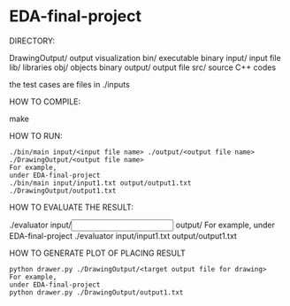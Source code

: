 # EDA-final-project

DIRECTORY:

DrawingOutput/ output visualization
bin/ executable binary
input/ input file
lib/ libraries
obj/ objects binary
output/ output file
src/ source C++ codes

the test cases are files in ./inputs

HOW TO COMPILE:

make

HOW TO RUN:

    ./bin/main input/<input file name> ./output/<output file name> ./DrawingOutput/<output file name>
    For example,
    under EDA-final-project
    ./bin/main input/input1.txt output/output1.txt ./DrawingOutput/output1.txt

HOW TO EVALUATE THE RESULT:

./evaluator input/<input file name> output/<output file name>
For example,
under EDA-final-project
./evaluator input/input1.txt output/output1.txt

HOW TO GENERATE PLOT OF PLACING RESULT

    python drawer.py ./DrawingOutput/<target output file for drawing>
    For example, 
    under EDA-final-project
    python drawer.py ./DrawingOutput/output1.txt
